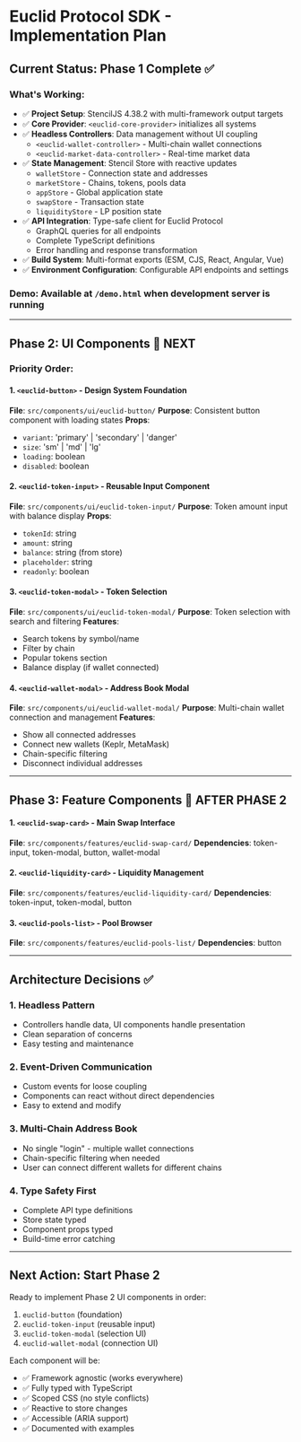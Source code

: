 # Euclid Protocol SDK - Implementation Plan

## Current Status: Phase 1 Complete ✅

### What's Working:
- ✅ **Project Setup**: StencilJS 4.38.2 with multi-framework output targets
- ✅ **Core Provider**: `<euclid-core-provider>` initializes all systems
- ✅ **Headless Controllers**: Data management without UI coupling
  - `<euclid-wallet-controller>` - Multi-chain wallet connections
  - `<euclid-market-data-controller>` - Real-time market data
- ✅ **State Management**: Stencil Store with reactive updates
  - `walletStore` - Connection state and addresses
  - `marketStore` - Chains, tokens, pools data
  - `appStore` - Global application state
  - `swapStore` - Transaction state
  - `liquidityStore` - LP position state
- ✅ **API Integration**: Type-safe client for Euclid Protocol
  - GraphQL queries for all endpoints
  - Complete TypeScript definitions
  - Error handling and response transformation
- ✅ **Build System**: Multi-format exports (ESM, CJS, React, Angular, Vue)
- ✅ **Environment Configuration**: Configurable API endpoints and settings

### Demo: Available at `/demo.html` when development server is running

---

## Phase 2: UI Components 🎯 NEXT

### Priority Order:

#### 1. `<euclid-button>` - Design System Foundation
**File**: `src/components/ui/euclid-button/`
**Purpose**: Consistent button component with loading states
**Props**:
- `variant`: 'primary' | 'secondary' | 'danger'
- `size`: 'sm' | 'md' | 'lg'
- `loading`: boolean
- `disabled`: boolean

#### 2. `<euclid-token-input>` - Reusable Input Component
**File**: `src/components/ui/euclid-token-input/`
**Purpose**: Token amount input with balance display
**Props**:
- `tokenId`: string
- `amount`: string
- `balance`: string (from store)
- `placeholder`: string
- `readonly`: boolean

#### 3. `<euclid-token-modal>` - Token Selection
**File**: `src/components/ui/euclid-token-modal/`
**Purpose**: Token selection with search and filtering
**Features**:
- Search tokens by symbol/name
- Filter by chain
- Popular tokens section
- Balance display (if wallet connected)

#### 4. `<euclid-wallet-modal>` - Address Book Modal
**File**: `src/components/ui/euclid-wallet-modal/`
**Purpose**: Multi-chain wallet connection and management
**Features**:
- Show all connected addresses
- Connect new wallets (Keplr, MetaMask)
- Chain-specific filtering
- Disconnect individual addresses

---

## Phase 3: Feature Components 🚀 AFTER PHASE 2

#### 1. `<euclid-swap-card>` - Main Swap Interface
**File**: `src/components/features/euclid-swap-card/`
**Dependencies**: token-input, token-modal, button, wallet-modal

#### 2. `<euclid-liquidity-card>` - Liquidity Management
**File**: `src/components/features/euclid-liquidity-card/`
**Dependencies**: token-input, token-modal, button

#### 3. `<euclid-pools-list>` - Pool Browser
**File**: `src/components/features/euclid-pools-list/`
**Dependencies**: button

---

## Architecture Decisions ✅

### 1. **Headless Pattern**
- Controllers handle data, UI components handle presentation
- Clean separation of concerns
- Easy testing and maintenance

### 2. **Event-Driven Communication**
- Custom events for loose coupling
- Components can react without direct dependencies
- Easy to extend and modify

### 3. **Multi-Chain Address Book**
- No single "login" - multiple wallet connections
- Chain-specific filtering when needed
- User can connect different wallets for different chains

### 4. **Type Safety First**
- Complete API type definitions
- Store state typed
- Component props typed
- Build-time error catching

---

## Next Action: Start Phase 2

Ready to implement Phase 2 UI components in order:
1. `euclid-button` (foundation)
2. `euclid-token-input` (reusable input)
3. `euclid-token-modal` (selection UI)
4. `euclid-wallet-modal` (connection UI)

Each component will be:
- ✅ Framework agnostic (works everywhere)
- ✅ Fully typed with TypeScript
- ✅ Scoped CSS (no style conflicts)
- ✅ Reactive to store changes
- ✅ Accessible (ARIA support)
- ✅ Documented with examples
